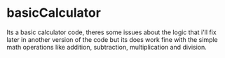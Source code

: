 # basicCalculator

Its a basic calculator code, theres some issues about the logic that i'll fix later in another version of the code but its does work fine with the simple math operations like addition, subtraction, multiplication and division.
